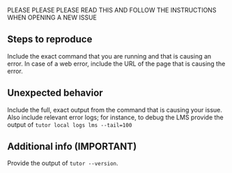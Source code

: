 PLEASE PLEASE PLEASE READ THIS AND FOLLOW THE INSTRUCTIONS WHEN OPENING A NEW ISSUE

## Steps to reproduce

Include the exact command that you are running and that is causing an error. In case of a web error, include the URL of the page that is causing the error.

## Unexpected behavior

Include the full, exact output from the command that is causing your issue. Also include relevant error logs; for instance, to debug the LMS provide the output of `tutor local logs lms --tail=100`

## Additional info (IMPORTANT)

Provide the output of `tutor --version`.
